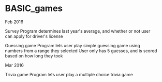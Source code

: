 # BASIC_games

Feb 2016

Survey
Program determines last year's average, and whether or not user can apply for driver's license

Guessing game
Program lets user play simple guessing game using numbers from a range they selected
User only has 5 guesses, and is scored based on how long they took


Mar 2016

Trivia game
Program lets user play a multiple choice trivia game
